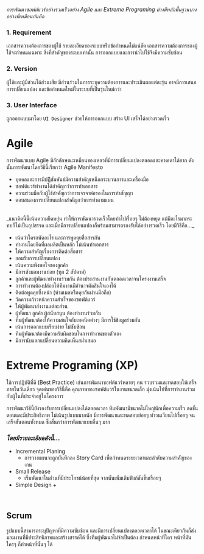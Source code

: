 _การพัฒนาซอฟต์แวร์อย่างรวดเร็วอย่าง Agile และ Extreme Programing ต่างมีหลักพื้นฐานบางอย่างที่เหมือนกันคือ_

### 1. Requirement

เอกสารความต้องการของผู้ใช้ รายละเอียดของระบบหรือข้อกำหนดไม่แน่ชัด เอกสารความต้องการของผู้ใช้จะกำหนดเฉพาะ
สิ่งที่สำคัญของระบบเท่านั้น การออกแบบและการนำไปใช้จึงมีความซับซ้อน

### 2. Version

ผู้ใช้และผู้มีส่วนได้ส่วนเสีย มีส่วนร่วมในการระบุความต้องการและประเมินผลแต่ละรุ่น อาจมีการเสนอการเปลี่ยนแปลง
และข้อกำหนดใหม่ในระบบที่เป็นรุ่นใหม่กว่า

### 3. User Interface

ถูกออกแบบมาโดย `UI Designer` ช่วยให้การออกแบบ สร้าง UI เสร็จได้อย่างรวดเร็ว


# Agile

การพัฒนาแบบ Agile มีลักลักษณะเหมือนของเหลวที่มีการเปลี่ยนแปลงตลอดและคาดเดาได้ยาก 
ดังนั้นการพัฒนาโดยวิธีนี้เรียกว่า Agile Manifesto

- บุคคลและการมีปฏิิิสัมพันธ์มีความสำคัญเหนือกระบวนการและเครื่องมือ
- ซอฟต์แวร์ทำงานได้สำคัญกว่าการทำเอกสาร
- ความร่วมมือกับผู้ใช้สำคัญกว่าการเจรจาต่อรองในการทำสัญญา
- ตอบสนองการเปลี่ยนแปลงสำคัญกว่าการทำตามแผน

<br>
_แนวคิดนี้นี้เน้นความยืดหยุ่น ทำให้การพัฒนารวดเร็วโดยทำไปเรื่อยๆ ไม่ต้องหยุด แม้มีอะไรมากระทบก็ไม่่เป็นอุปสรรค
และเมื่อมีการเปลี่ยนแปลงก็พร้อมสามารถรองรับได้อย่างรวดเร็ว โดยมีวิธีคือ..._

  - เน้นว่าใครถนัดอะไร และการพูดคุยสื่อสารกัน
  - ทำงานโดยยึดที่ผลผลิตเป็นหลัก ไม่เน้นทำเอกสาร
  - ให้ความสำคัญเรื่องการติดต่อสื่อสาร
  - ยอมรับการเปลี่ยนแปลง
  - เน้นความพึงพอใจของลูกค้า
  - มีการส่งมอมงานบ่อย (ทุก 2 สัปดาห์)
  - ลูกค้าและผู้พัฒนาทำงานร่วมกัน ต้องประสานงานกันตลอดเวลาจนโครงงานเสร็จ
  - การทำงานต้องปล่อยให้ทีมงานมีอำนาจตัดสินใจเองได้
  - ติดต่อพูดคุยซึ่งหน้า (ห้ามเมลหรือคุยกันผ่านมือถือ)
  - วัดความก้าวหน้าความสำเร็จของซอฟต์แวร์
  - ให้ผู้พัฒนาส่งงานแต่ละส่วน
  - ผู้พัฒนา ลูกค้า ผู้สนับสนุน ต้องทำงานร่วมกัน
  - ทีมผู้พัฒนาต้องให้ความสนใจกับเทคนิคต่างๆ มีการใช้ข้อมูลร่วมกัน
  - เน้นการออกแบบเรียบง่าย ไม่ซับซ้อน
  - ทีมผู้พัฒนาต้องมีความรับผิดชอบในการทำงานของตัวเอง
  - มีการนับแลกแปลี่ยนความคิดเห็นสม่ำเสมอ


# Extreme Programing (XP)
ใช้การปฏิบัติที่ดี (Best Practice) เช่นการพัฒนาซอฟต์แวร์หลายๆ คน รวบรวมและทดสอบให้เสร็จภายในวันเดียว
จุดเด่นของวิธีนี้คือ คุณภาพของซอฟต์แวร์ในงานขนาดเล็ก มุ่งเน้นไปที่การทำงานร่วมกับผู้ในที่ประจำอยู่ในโครงการ

การพัฒนาวิธีนี้ยังรองรับการเปลี่ยนแปลงได้ตลอดเวลา ทีมพัฒนามีขนาดไม่ใหญ่นักเพื่อความเร็ว ลดขั้นตอนและมีประสิทธิภาพ
ไม่เน้นรูปแบบมากนัก มีการพัฒนาและทดสอบย่อยๆ ทำวนเวียนไปเรื่อยๆ จนเสร็จขั้นตอนทั้งหมด ซึ่งสั้นกว่าการพัฒนาแบบอื่นๆ มาก 


### _โดยมีรายละเอียดดังนี้..._

+ Incremental Planing
  + การวางแผนจะถูกบันทึกลง Story Card เพื่อกำหนดระยะเวลาและลำดับความสำคัญของงาน
+ Small Release
  + เริ่มพัฒนาในส่วนที่มีประโยชน์น้อยที่สุด จากนั้นเพิ่มเติมฟังก์ชันขึ้นเรื่อยๆ 
+ Simple Design
  +  




<br>

## Scrum


รูปแบบนี้สามารถระบุปัญหาที่มีความซับซ้อน และมีการเปลี่ยนแปลงตลอดเวลาได้ ในขณะเดียวกันก็ส่งมอมงานที่มีประสิทธิภาพและสร้างสรรค์ได้ 
ซึ่งทีมผู้พัฒนาไม่จำเป็นต้อง กำหนดหน้าที่ใคร หน้าที่มัน ใครๆ ก็ทำหน้าที่นั้นๆ ได้


